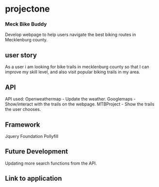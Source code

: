 # projectone


### Meck Bike Buddy
Develop webpage to help users navigate the best biking routes
in Mecklenburg county.



## user story
As a user i am looking for bike trails in mecklenburg county
so that I can improve my skill level, and also visit 
popular biking trails in my area.

## API
API used: 
Openweathermap - Update the weather.
Googlemaps - Show/interact with the trails on the webpage.
MTBProject - Show the trails the user chooses.

## Framework
Jquery
Foundation
Pollyfill


## Future Development
Updating more search functions from the API.

## Link to application


